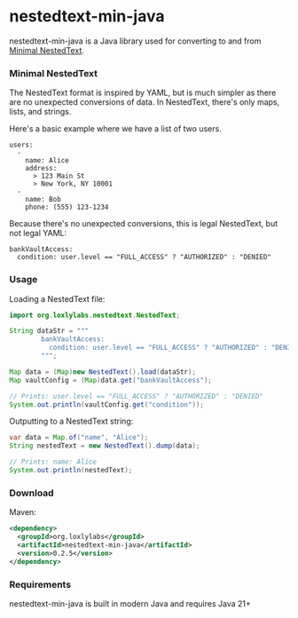 # nestedtext-min-java

nestedtext-min-java is a Java library used for converting to and from
[Minimal NestedText](https://nestedtext.org/en/latest/minimal-nestedtext.html).

### Minimal NestedText

The NestedText format is inspired by YAML, but is much simpler as there are no unexpected
conversions of data. In NestedText, there's only maps, lists, and strings.

Here's a basic example where we have a list of two users.
```
users:
  -
    name: Alice
    address:
      > 123 Main St
      > New York, NY 10001
  -
    name: Bob
    phone: (555) 123-1234
```

Because there's no unexpected conversions, this is legal NestedText,
but not legal YAML:

```
bankVaultAccess:
  condition: user.level == "FULL_ACCESS" ? "AUTHORIZED" : "DENIED"
```

### Usage

Loading a NestedText file:
```java
import org.loxlylabs.nestedtext.NestedText;

String dataStr = """
        bankVaultAccess:
          condition: user.level == "FULL_ACCESS" ? "AUTHORIZED" : "DENIED"
        """;

Map data = (Map)new NestedText().load(dataStr);
Map vaultConfig = (Map)data.get("bankVaultAccess");

// Prints: user.level == "FULL_ACCESS" ? "AUTHORIZED" : "DENIED"
System.out.println(vaultConfig.get("condition"));
```

Outputting to a NestedText string:
```java
var data = Map.of("name", "Alice");
String nestedText = new NestedText().dump(data);

// Prints: name: Alice
System.out.println(nestedText);
```

### Download

Maven:
```xml
<dependency>
  <groupId>org.loxlylabs</groupId>
  <artifactId>nestedtext-min-java</artifactId>
  <version>0.2.5</version>
</dependency>
```

### Requirements

nestedtext-min-java is built in modern Java and requires Java 21+
